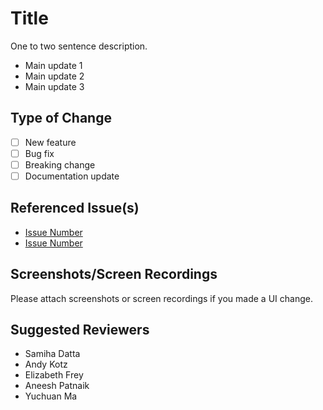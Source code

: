 # Title

One to two sentence description.

- Main update 1
- Main update 2
- Main update 3

## Type of Change

- [ ] New feature
- [ ] Bug fix
- [ ] Breaking change
- [ ] Documentation update

## Referenced Issue(s)

- [Issue Number](Link)
- [Issue Number](Link)

## Screenshots/Screen Recordings

Please attach screenshots or screen recordings if you made a UI change.

## Suggested Reviewers

- Samiha Datta
- Andy Kotz
- Elizabeth Frey
- Aneesh Patnaik
- Yuchuan Ma

